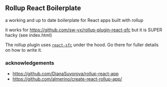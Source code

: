 ## Rollup React Boilerplate

a working and up to date boilerplate for React apps built with rollup

it works for https://github.com/sw-yx/rollup-plugin-react-sfc but it is SUPER hacky (see index.html)

The rollup plugin uses [`react-sfc`](https://github.com/react-sfc/react-sfc-swyx) under the hood. Go there for fuller details on how to write it.

### acknowledgements

- https://github.com/DianaSuvorova/rollup-react-app
- https://github.com/almerino/create-react-rollup-app/